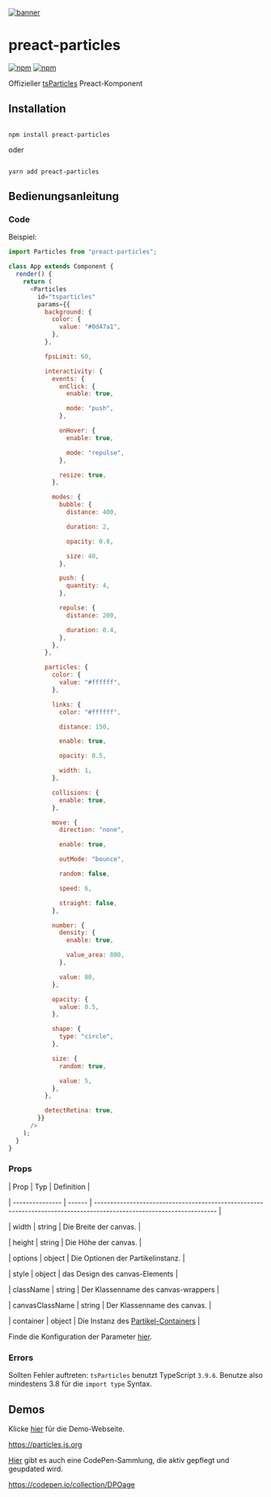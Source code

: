 [![banner](https://particles.js.org/images/banner2.png)](https://particles.js.org)

# preact-particles

[![npm](https://img.shields.io/npm/v/preact-particles)](https://www.npmjs.com/package/preact-particles) [![npm](https://img.shields.io/npm/dm/preact-particles)](https://www.npmjs.com/package/preact-particles)

Offizieller [tsParticles](https://github.com/matteobruni/tsparticles) Preact-Komponent

## Installation

```shell

npm install preact-particles

```

oder

```shell

yarn add preact-particles

```

## Bedienungsanleitung

### Code

Beispiel:

```javascript
import Particles from "preact-particles";

class App extends Component {
  render() {
    return (
      <Particles
        id="tsparticles"
        params={{
          background: {
            color: {
              value: "#0d47a1",
            },
          },

          fpsLimit: 60,

          interactivity: {
            events: {
              onClick: {
                enable: true,

                mode: "push",
              },

              onHover: {
                enable: true,

                mode: "repulse",
              },

              resize: true,
            },

            modes: {
              bubble: {
                distance: 400,

                duration: 2,

                opacity: 0.8,

                size: 40,
              },

              push: {
                quantity: 4,
              },

              repulse: {
                distance: 200,

                duration: 0.4,
              },
            },
          },

          particles: {
            color: {
              value: "#ffffff",
            },

            links: {
              color: "#ffffff",

              distance: 150,

              enable: true,

              opacity: 0.5,

              width: 1,
            },

            collisions: {
              enable: true,
            },

            move: {
              direction: "none",

              enable: true,

              outMode: "bounce",

              random: false,

              speed: 6,

              straight: false,
            },

            number: {
              density: {
                enable: true,

                value_area: 800,
              },

              value: 80,
            },

            opacity: {
              value: 0.5,
            },

            shape: {
              type: "circle",
            },

            size: {
              random: true,

              value: 5,
            },
          },

          detectRetina: true,
        }}
      />
    );
  }
}
```

### Props

| Prop | Typ | Definition |

| --------------- | ------ | -------------------------------------------------------------------------------------------------------------------- |

| width | string | Die Breite der canvas. |

| height | string | Die Höhe der canvas. |

| options | object | Die Optionen der Partikelinstanz. |

| style | object | das Design des canvas-Elements |

| className | string | Der Klassenname des canvas-wrappers |

| canvasClassName | string | Der Klassenname des canvas. |

| container | object | Die Instanz des [Partikel-Containers](https://particles.js.org/docs/modules/_core_container_.html) |

Finde die Konfiguration der Parameter [hier](https://particles.js.org).

### Errors

Sollten Fehler auftreten: `tsParticles` benutzt TypeScript `3.9.6`. Benutze also mindestens 3.8 für die `import type` Syntax.

## Demos

Klicke [hier](https://particles.js.org) für die Demo-Webseite.

<https://particles.js.org>

[Hier](https://codepen.io/collection/DPOage) gibt es auch eine CodePen-Sammlung, die aktiv gepflegt und geupdated wird.

<https://codepen.io/collection/DPOage>
